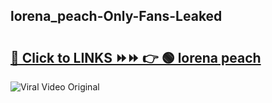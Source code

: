 
 ## lorena_peach-Only-Fans-Leaked

# <h2><a href="https://clipsfans.com/lorena_peach&ref=git">🔗 Click to LINKS ⏩⏩ 👉 🟢 lorena peach </a></h2>

<a href="https://clipsfans.com/lorena_peach&ref=git" rel="nofollow" data-target="animated-image.originalLink"><img src="https://i.ibb.co.com/xMMVF88/686577567.gif" alt="Viral Video Original" style="max-width: 100%; display: inline-block;" data-target="animated-image.originalImage"></a>
